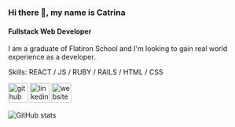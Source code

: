 ### Hi there 👋, my name is Catrina
#### Fullstack Web Developer

I am a graduate of Flatiron School and I'm looking to gain real world experience as a developer. 

Skills:  REACT / JS / RUBY / RAILS / HTML / CSS



[<img src='https://cdn.jsdelivr.net/npm/simple-icons@3.0.1/icons/github.svg' alt='github' height='40'>](https://github.com/catfriday)  [<img src='https://cdn.jsdelivr.net/npm/simple-icons@3.0.1/icons/linkedin.svg' alt='linkedin' height='40'>](https://www.linkedin.com/in/catrina-friday/)  [<img src='https://cdn.jsdelivr.net/npm/simple-icons@3.0.1/icons/icloud.svg' alt='website' height='40'>](catrinafriday.com)  

![GitHub stats](https://github-readme-stats.vercel.app/api?username=catfriday&show_icons=true)  


